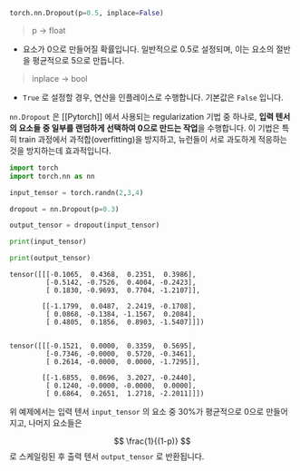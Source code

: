 ```python
torch.nn.Dropout(p=0.5, inplace=False)
```

> p -> float
- 요소가 0으로 만들어질 확률입니다. 일반적으로 0.5로 설정되며, 이는 요소의 절반을 평균적으로 5으로 만듭니다.

> inplace -> bool
- `True` 로 설정할 경우, 연산을 인플레이스로 수행합니다. 기본값은 `False` 입니다.

`nn.Dropout` 은 [[Pytorch]] 에서 사용되는 regularization 기법 중 하나로, **입력 텐서의 요소들 중 일부를 랜덤하게 선택하여 0으로 만드는 작업**을 수행합니다. 이 기법은 특히 train 과정에서 과적합(overfitting)을 방지하고, 뉴런들이 서로 과도하게 적응하는 것을 방지하는데 효과적입니다.


```python
import torch
import torch.nn as nn

input_tensor = torch.randn(2,3,4)

dropout = nn.Dropout(p=0.3)

output_tensor = dropout(input_tensor)

print(input_tensor)

print(output_tensor)
```

```
tensor([[[-0.1065,  0.4368,  0.2351,  0.3986],
         [-0.5142, -0.7526,  0.4004, -0.2423],
         [ 0.1830, -0.9693,  0.7704, -1.2107]],

        [[-1.1799,  0.0487,  2.2419, -0.1708],
         [ 0.0868, -0.1384, -1.1567,  0.2084],
         [ 0.4805,  0.1856,  0.8903, -1.5407]]])


tensor([[[-0.1521,  0.0000,  0.3359,  0.5695],
         [-0.7346, -0.0000,  0.5720, -0.3461],
         [ 0.2614, -0.0000,  0.0000, -1.7295]],

        [[-1.6855,  0.0696,  3.2027, -0.2440],
         [ 0.1240, -0.0000, -0.0000,  0.0000],
         [ 0.6864,  0.2651,  1.2718, -2.2011]]])
```

위 예제에서는 입력 텐서 `input_tensor` 의 요소 중 30%가 평균적으로 0으로 만들어지고, 나머지 요소들은

$$
\frac{1}{(1-p)}
$$
로 스케일링된 후 출력 텐서 `output_tensor` 로 반환됩니다.

